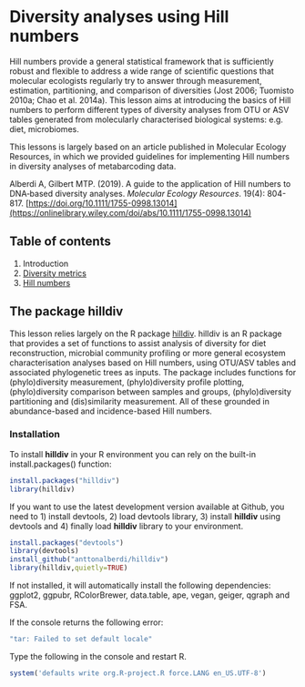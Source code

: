 # Diversity analyses using Hill numbers
Hill numbers provide a general statistical framework that is sufficiently robust and flexible to address a wide range of scientific questions that molecular ecologists regularly try to answer through measurement, estimation, partitioning, and comparison of diversities (Jost 2006; Tuomisto 2010a; Chao et al. 2014a). This lesson aims at introducing the basics of Hill numbers to perform different types of diversity analyses from OTU or ASV tables generated from molecularly characterised biological systems: e.g. diet, microbiomes.

This lessons is largely based on an article published in Molecular Ecology Resources, in which we provided  guidelines for implementing Hill numbers in diversity analyses of metabarcoding data. 

Alberdi A, Gilbert MTP. (2019). A guide to the application of Hill numbers to DNA‐based diversity analyses. *Molecular Ecology Resources*. 19(4): 804-817. [https://doi.org/10.1111/1755-0998.13014](https://onlinelibrary.wiley.com/doi/abs/10.1111/1755-0998.13014)

## Table of contents

1. Introduction
2. [Diversity metrics](2-Diversity_metrics.md)
3. [Hill numbers](3-Hill_numbers.md)

## The package hilldiv

This lesson relies largely on the R package [hilldiv](https://github.com/anttonalberdi/hilldiv). hilldiv is an R package that provides a set of functions to assist analysis of diversity for diet reconstruction, microbial community profiling or more general ecosystem characterisation analyses based on Hill numbers, using OTU/ASV tables and associated phylogenetic trees as inputs. The package includes functions for (phylo)diversity measurement, (phylo)diversity profile plotting, (phylo)diversity comparison between samples and groups, (phylo)diversity partitioning and (dis)similarity measurement. All of these grounded in abundance-based and incidence-based Hill numbers.

### Installation

To install **hilldiv** in your R environment you can rely on the built-in install.packages() function:
````R
install.packages("hilldiv")
library(hilldiv)
````
If you want to use the latest development version available at Github, you need to 1) install devtools, 2) load devtools library, 3) install **hilldiv** using devtools and 4) finally load **hilldiv** library to your environment.

````R
install.packages("devtools")
library(devtools)
install_github("anttonalberdi/hilldiv")
library(hilldiv,quietly=TRUE)
````
If not installed, it will automatically install the following dependencies: ggplot2, ggpubr, RColorBrewer, data.table, ape, vegan, geiger, qgraph and FSA.

If the console returns the following error:
````R
"tar: Failed to set default locale"
````
Type the following in the console and restart R.
````R
system('defaults write org.R-project.R force.LANG en_US.UTF-8')
````
